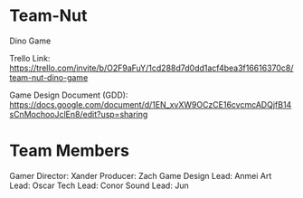 # Team-Nut
Dino Game

Trello Link:
https://trello.com/invite/b/O2F9aFuY/1cd288d7d0dd1acf4bea3f16616370c8/team-nut-dino-game

Game Design Document (GDD):
https://docs.google.com/document/d/1EN_xvXW9OCzCE16cvcmcADQjfB14sCnMochooJclEn8/edit?usp=sharing

# Team Members
Gamer Director: Xander
Producer: Zach
Game Design Lead: Anmei
Art Lead: Oscar
Tech Lead: Conor
Sound Lead: Jun
